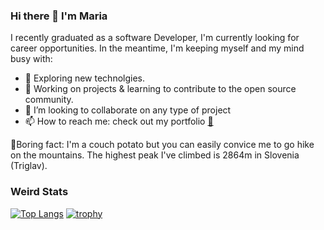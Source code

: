 ### Hi there 👋 I'm Maria

<!--
**Maria4lexzy/Maria4lexzy** is a ✨ _special_ ✨ repository because its `README.md` (this file) appears on your GitHub profile.
Here are some ideas to get you started:
-->
I recently graduated as a software Developer, I'm currently looking for career opportunities. In the meantime, I'm keeping myself and my mind busy with:
- 🔭 Exploring new technolgies.
- 🌱 Working on projects & learning to contribute to the open source community.
- 👯 I’m looking to collaborate on any type of project
- 📫 How to reach me: check out my portfolio [🛄](https://maria-louisa.com/)

🥔Boring fact: I'm a couch potato but you can easily convice me to go hike on the mountains. The highest peak I've climbed is 2864m in Slovenia
        (Triglav).

### Weird Stats
[![Top Langs](https://github-readme-stats.vercel.app/api/top-langs/?username=Maria4lexzy)](https://github.com/Maria4lexzy/github-readme-stats)
[![trophy](https://github-profile-trophy.vercel.app/?username=Maria4lexzy)](https://github.com/Maria4lexzy/github-profile-trophy)


